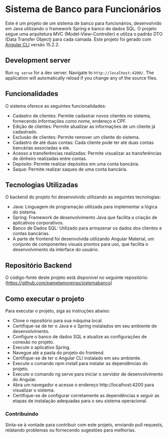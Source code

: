 # Sistema de Banco para Funcionários

Este é um projeto de um sistema de banco para funcionários, desenvolvido em Java utilizando o framework Spring e banco de dados SQL. O projeto segue uma arquitetura MVC (Model-View-Controller) e utiliza o padrão DTO (Data Transfer Object) para cada camada.
Este projeto foi gerado com [Angular CLI](https://github.com/angular/angular-cli) versão 15.2.2.

## Development server

Run `ng serve` for a dev server. Navigate to `http://localhost:4200/`. The application will automatically reload if you change any of the source files.

## Funcionalidades
O sistema oferece as seguintes funcionalidades:

- Cadastro de clientes: Permite cadastrar novos clientes no sistema, fornecendo informações como nome, endereço e CPF.
- Edição de clientes: Permite atualizar as informações de um cliente já cadastrado.
- Exclusão de clientes: Permite remover um cliente do sistema.
- Cadastro de até duas contas: Cada cliente pode ter até duas contas bancárias associadas a ele.
- Acesso a transferências realizadas: Permite visualizar as transferências de dinheiro realizadas entre contas.
- Depósito: Permite realizar depósitos em uma conta bancária.
- Saque: Permite realizar saques de uma conta bancária.
## Tecnologias Utilizadas
O backend do projeto foi desenvolvido utilizando as seguintes tecnologias:

- Java: Linguagem de programação utilizada para implementar a lógica do sistema.
- Spring: Framework de desenvolvimento Java que facilita a criação de aplicativos corporativos.
- Banco de Dados SQL: Utilizado para armazenar os dados dos clientes e contas bancárias.
- A parte de frontend foi desenvolvida utilizando Angular Material, um conjunto de componentes visuais prontos para uso, que facilita o desenvolvimento da interface do usuário.

## Repositório Backend
O código-fonte deste projeto está disponível no seguinte repositório: (https://github.com/pamelamoreiras/sistemabanco)

## Como executar o projeto
Para executar o projeto, siga as instruções abaixo:

- Clone o repositório para sua máquina local.
- Certifique-se de ter o Java e o Spring instalados em seu ambiente de desenvolvimento.
- Configure o banco de dados SQL e atualize as configurações de conexão no projeto.
- Execute o aplicativo Spring.
- Navegue até a pasta do projeto do frontend.
- Certifique-se de ter o Angular CLI instalado em seu ambiente.
- Execute o comando npm install para instalar as dependências do projeto.
- Execute o comando ng serve para iniciar o servidor de desenvolvimento do Angular.
- Abra um navegador e acesse o endereço http://localhost:4200 para visualizar o sistema.
- Certifique-se de configurar corretamente as dependências e seguir as etapas de instalação adequadas para o seu sistema operacional.

### Contribuindo
Sinta-se à vontade para contribuir com este projeto, enviando pull requests, relatando problemas ou fornecendo sugestões para melhorias.
